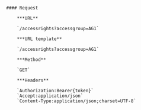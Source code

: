     #### Request

        ***URL**

        `/accessrights?accessgroup=AG1`

        ***URL template**

        `/accessrights?accessgroup=AG1`

        ***Method**

        `GET`

        ***Headers**

        `Authorization:Bearer{token}`
        `Accept:application/json`
        `Content-Type:application/json;charset=UTF-8`
